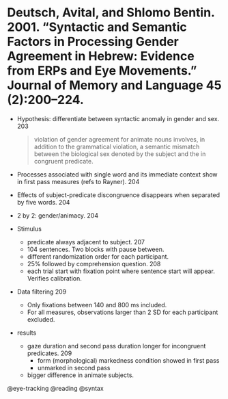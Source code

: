# Deutsch, Avital, and Shlomo Bentin. 2001. “Syntactic and Semantic Factors in Processing Gender Agreement in Hebrew: Evidence from ERPs and Eye Movements.” Journal of Memory and Language 45 (2):200–224.

- Hypothesis: differentiate between syntactic anomaly in gender and sex. 203

    > violation of gender agreement for animate nouns involves, in addition to the grammatical violation, a semantic mismatch between the biological sex denoted by the subject and the in congruent predicate.  

- Processes associated with single word and its immediate context show in first pass measures (refs to Rayner). 204 

- Effects of subject-predicate discongruence disappears when separated by five words. 204

- 2 by 2: gender/animacy. 204


- Stimulus
  - predicate always adjacent to subject. 207
  - 104 sentences. Two blocks with pause between.
  - different randomization order for each participant.
  - 25% followed by comprehension question. 208
  - each trial start with fixation point where sentence start will appear. Verifies calibration.

- Data filtering 209
  - Only fixations between 140 and 800 ms included.
  - For all measures, observations larger than 2 SD for each participant excluded.

- results
  - gaze duration and second pass duration longer for incongruent predicates. 209 
    - form (morphological) markedness condition showed in first pass
    - unmarked in second pass
  - bigger difference in animate subjects.

@eye-tracking
@reading
@syntax
